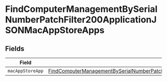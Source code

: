 # FindComputerManagementBySerialNumberPatchFilter200ApplicationJSONMacAppStoreApps


## Fields

| Field                                                                                                                                                                                                                       | Type                                                                                                                                                                                                                        | Required                                                                                                                                                                                                                    | Description                                                                                                                                                                                                                 |
| --------------------------------------------------------------------------------------------------------------------------------------------------------------------------------------------------------------------------- | --------------------------------------------------------------------------------------------------------------------------------------------------------------------------------------------------------------------------- | --------------------------------------------------------------------------------------------------------------------------------------------------------------------------------------------------------------------------- | --------------------------------------------------------------------------------------------------------------------------------------------------------------------------------------------------------------------------- |
| `macAppStoreApp`                                                                                                                                                                                                            | [FindComputerManagementBySerialNumberPatchFilter200ApplicationJSONMacAppStoreAppsMacAppStoreApp](../../models/operations/findcomputermanagementbyserialnumberpatchfilter200applicationjsonmacappstoreappsmacappstoreapp.md) | :heavy_minus_sign:                                                                                                                                                                                                          | N/A                                                                                                                                                                                                                         |